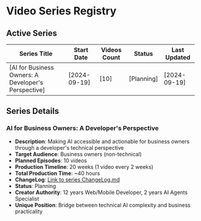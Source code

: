 # Video Series Registry

## Active Series
| Series Title | Start Date | Videos Count | Status | Last Updated |
|--------------|------------|--------------|---------|--------------|
| [AI for Business Owners: A Developer's Perspective] | [2024-09-19] | [10] | [Planning] | [2024-09-19] |

## Series Details
### AI for Business Owners: A Developer's Perspective
- **Description**: Making AI accessible and actionable for business owners through a developer's technical perspective
- **Target Audience**: Business owners (non-technical)
- **Planned Episodes**: 10 videos
- **Production Timeline**: 20 weeks (1 video every 2 weeks)
- **Total Production Time**: ~40 hours
- **ChangeLog**: [Link to series ChangeLog.md](./ai-for-business-owners-a-developers-perspective/videos/ChangeLog.md)
- **Status**: Planning
- **Creator Authority**: 12 years Web/Mobile Developer, 2 years AI Agents Specialist
- **Unique Position**: Bridge between technical AI complexity and business practicality